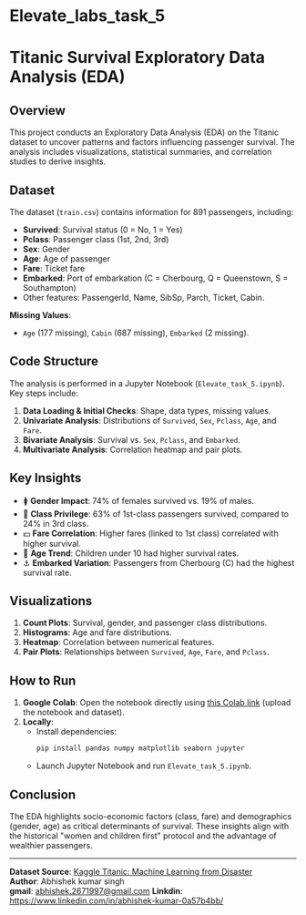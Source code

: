 # Elevate_labs_task_5

# Titanic Survival Exploratory Data Analysis (EDA)

## Overview
This project conducts an Exploratory Data Analysis (EDA) on the Titanic dataset to uncover patterns and factors influencing passenger survival. The analysis includes visualizations, statistical summaries, and correlation studies to derive insights.

## Dataset
The dataset (`train.csv`) contains information for 891 passengers, including:
- **Survived**: Survival status (0 = No, 1 = Yes)
- **Pclass**: Passenger class (1st, 2nd, 3rd)
- **Sex**: Gender
- **Age**: Age of passenger
- **Fare**: Ticket fare
- **Embarked**: Port of embarkation (C = Cherbourg, Q = Queenstown, S = Southampton)
- Other features: PassengerId, Name, SibSp, Parch, Ticket, Cabin.

**Missing Values**: 
- `Age` (177 missing), `Cabin` (687 missing), `Embarked` (2 missing).

## Code Structure
The analysis is performed in a Jupyter Notebook (`Elevate_task_5.ipynb`). Key steps include:
1. **Data Loading & Initial Checks**: Shape, data types, missing values.
2. **Univariate Analysis**: Distributions of `Survived`, `Sex`, `Pclass`, `Age`, and `Fare`.
3. **Bivariate Analysis**: Survival vs. `Sex`, `Pclass`, and `Embarked`.
4. **Multivariate Analysis**: Correlation heatmap and pair plots.

## Key Insights
- 🚺 **Gender Impact**: 74% of females survived vs. 19% of males.
- 🎫 **Class Privilege**: 63% of 1st-class passengers survived, compared to 24% in 3rd class.
- 💵 **Fare Correlation**: Higher fares (linked to 1st class) correlated with higher survival.
- 👶 **Age Trend**: Children under 10 had higher survival rates.
- ⚓ **Embarked Variation**: Passengers from Cherbourg (C) had the highest survival rate.

## Visualizations
1. **Count Plots**: Survival, gender, and passenger class distributions.
2. **Histograms**: Age and fare distributions.
3. **Heatmap**: Correlation between numerical features.
4. **Pair Plots**: Relationships between `Survived`, `Age`, `Fare`, and `Pclass`.

## How to Run
1. **Google Colab**: Open the notebook directly using [this Colab link](https://colab.research.google.com/) (upload the notebook and dataset).
2. **Locally**:
   - Install dependencies:  
     ```bash
     pip install pandas numpy matplotlib seaborn jupyter
     ```
   - Launch Jupyter Notebook and run `Elevate_task_5.ipynb`.

## Conclusion
The EDA highlights socio-economic factors (class, fare) and demographics (gender, age) as critical determinants of survival. These insights align with the historical "women and children first" protocol and the advantage of wealthier passengers.

---

**Dataset Source**: [Kaggle Titanic: Machine Learning from Disaster](https://www.kaggle.com/c/titanic/data)  
**Author**: Abhishek kumar singh  
**gmail**: abhishek.2671997@gmail.com 
**Linkdin**: https://www.linkedin.com/in/abhishek-kumar-0a57b4bb/ 
